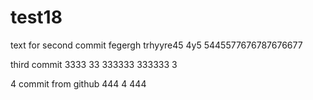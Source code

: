 # test18


text for second commit
fegergh 
trhyyre45
4y5
5445577676787676677



third commit
3333
33
333333
333333
3

4 commit from github
444
4
444
